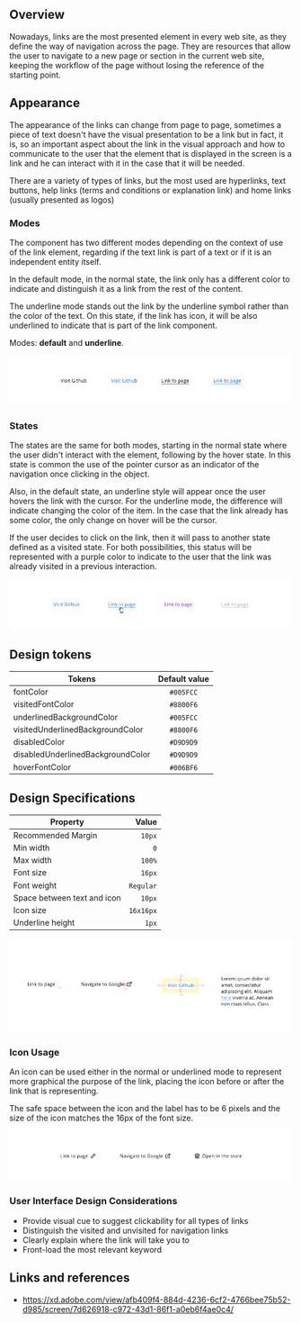 ## Overview

Nowadays, links are the most presented element in every web site, as they define the way of navigation across the page. They are resources that allow the user to navigate to a new page or section in the current web site, keeping the workflow of the page without losing the reference of the starting point.

## Appearance

The appearance of the links can change from page to page, sometimes a piece of text doesn't have the visual presentation to be a link but in fact, it is, so an important aspect about the link in the visual approach and how to communicate to the user that the element that is displayed in the screen is a link and he can interact with it in the case that it will be needed.

There are a variety of types of links, but the most used are hyperlinks, text buttons, help links (terms and conditions or explanation link) and home links (usually presented as logos)

### Modes

The component has two different modes depending on the context of use of the link element, regarding if the text link is part of a text or if it is an independent entity itself.

In the default mode, in the normal state, the link only has a different color to indicate and distinguish it as a link from the rest of the content.

The underline mode stands out the link by the underline symbol rather than the color of the text. On this state, if the link has icon, it will be also underlined to indicate that is part of the link component.

Modes: **default** and **underline**.

![Modes of the link component](images/link_modes.png)

### States

The states are the same for both modes, starting in the normal state where the user didn't interact with the element, following by the hover state. In this state is common the use of the pointer cursor as an indicator of the navigation once clicking in the object.

Also, in the default state, an underline style will appear once the user hovers the link with the cursor. For the underline mode, the difference will indicate changing the color of the item. In the case that the link already has some color, the only change on hover will be the cursor.

If the user decides to click on the link, then it will pass to another state defined as a visited state. For both possibilities, this status will be represented with a purple color to indicate to the user that the link was already visited in a previous interaction.

![States of the link for both modes](images/link_states.png)
## Design tokens

| Tokens                            | Default value |
| --------------------------------- | :-----------: |
| fontColor                         |   `#005FCC`   |
| visitedFontColor                  |   `#8800F6`   |
| underlinedBackgroundColor         |   `#005FCC`   |
| visitedUnderlinedBackgroundColor  |   `#8800F6`   |
| disabledColor                     |   `#D9D9D9`   |
| disabledUnderlinedBackgroundColor |   `#D9D9D9`   |
| hoverFontColor                    |   `#006BF6`   |

## Design Specifications

| Property                    |     Value |
| --------------------------- | --------: |
| Recommended Margin          |    `10px` |
| Min width                   |       `0` |
| Max width                   |    `100%` |
| Font size                   |    `16px` |
| Font weight                 | `Regular` |
| Space between text and icon |    `10px` |
| Icon size                   | `16x16px` |
| Underline height            |     `1px` |

![Design specifications for link component](images/link_specifications.png)

### Icon Usage

An icon can be used either in the normal or underlined mode to represent more graphical the purpose of the link, placing the icon before or after the link that is representing.

The safe space between the icon and the label has to be 6 pixels and the size of the icon matches the 16px of the font size.

![Icon usage with link component](images/link_icon.png)

### User Interface Design Considerations

- Provide visual cue to suggest clickability for all types of links
- Distinguish the visited and unvisited for navigation links
- Clearly explain where the link will take you to
- Front-load the most relevant keyword

## Links and references

- https://xd.adobe.com/view/afb409f4-884d-4236-6cf2-4766bee75b52-d985/screen/7d626918-c972-43d1-86f1-a0eb6f4ae0c4/
